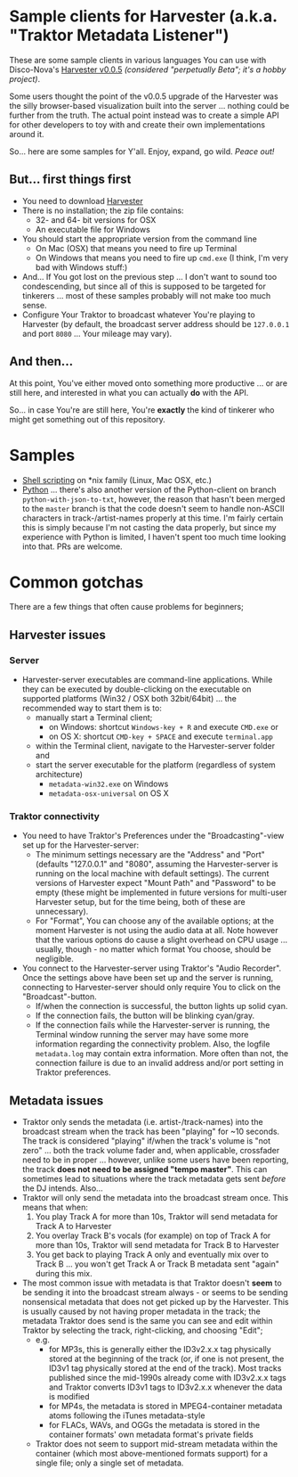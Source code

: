 # Sample clients for Harvester (a.k.a. "Traktor Metadata Listener")

These are some sample clients in various languages You can use with Disco-Nova's [Harvester v0.0.5](https://www.disconova.com/utu/traktor-metadata/5-beta.zip) *(considered "perpetually Beta"; it's a hobby project)*.

Some users thought the point of the v0.0.5 upgrade of the Harvester was the silly browser-based visualization built into the server ... nothing could be further from the truth. The actual point instead was to create a simple API for other developers to toy with and create their own implementations around it. 

So... here are some samples for Y'all. Enjoy, expand, go wild. *Peace out!*

## But... first things first

* You need to download [Harvester](https://www.disconova.com/utu/traktor-metadata/5-beta.zip)
* There is no installation; the zip file contains:
    * 32- and 64- bit versions for OSX
    * An executable file for Windows
* You should start the appropriate version from the command line
    * On Mac (OSX) that means you need to fire up Terminal
    * On Windows that means you need to fire up ````cmd.exe```` (I think, I'm very bad with Windows stuff:)
* And... If You got lost on the previous step ... I don't want to sound too condescending, but since all of this is supposed to be targeted for tinkerers ... most of these samples probably will not make too much sense.
* Configure Your Traktor to broadcast whatever You're playing to Harvester (by default, the broadcast server address should be ```127.0.0.1``` and port ```8080``` ... Your mileage may vary).

## And then...

At this point, You've either moved onto something more productive ... or are still here, and interested in what you can actually **do** with the API.

So... in case You're are still here, You're **exactly** the kind of tinkerer who might get something out of this repository.

# Samples

* [Shell scripting](shell-script/) on *nix family (Linux, Mac OSX, etc.)
* [Python](python/) ... there's also another version of the Python-client on branch ```python-with-json-to-txt```, however, the reason that hasn't been merged to the ```master``` branch is that the code doesn't seem to handle non-ASCII characters in track-/artist-names properly at this time. I'm fairly certain this is simply because I'm not casting the data properly, but since my experience with Python is limited, I haven't spent too much time looking into that. PRs are welcome.

# Common gotchas

There are a few things that often cause problems for beginners;

## Harvester issues

### Server

* Harvester-server executables are command-line applications. While they can be executed by double-clicking on the executable on supported platforms (Win32 / OSX both 32bit/64bit) ... the recommended way to start them is to:
    * manually start a Terminal client;
        * on Windows: shortcut ```Windows-key + R``` and execute ```CMD.exe``` or
        * on OS X: shortcut ```CMD-key + SPACE``` and execute ```terminal.app```
    * within the Terminal client, navigate to the Harvester-server folder and
    * start the server executable for the platform (regardless of system architecture)
        * ```metadata-win32.exe``` on Windows
        * ```metadata-osx-universal``` on OS X

### Traktor connectivity

* You need to have Traktor's Preferences under the "Broadcasting"-view set up for the Harvester-server:
    * The minimum settings necessary are the "Address" and "Port" (defaults "127.0.0.1" and "8080", assuming the Harvester-server is running on the local machine with default settings). The current versions of Harvester expect "Mount Path" and "Password" to be empty (these might be implemented in future versions for multi-user Harvester setup, but for the time being, both of these are unnecessary).
    * For "Format", You can choose any of the available options; at the moment Harvester is not using the audio data at all. Note however that the various options do cause a slight overhead on CPU usage ... usually, though - no matter which format You choose, should be negligible.
* You connect to the Harvester-server using Traktor's "Audio Recorder". Once the settings above have been set up and the server is running, connecting to Harvester-server should only require You to click on the "Broadcast"-button.
    * If/when the connection is successful, the button lights up solid cyan.
    * If the connection fails, the button will be blinking cyan/gray.
    * If the connection fails while the Harvester-server is running, the Terminal window running the server may have some more information regarding the connectivity problem. Also, the logfile ```metadata.log``` may contain extra information. More often than not, the connection failure is due to an invalid address and/or port setting in Traktor preferences.

## Metadata issues

* Traktor only sends the metadata (i.e. artist-/track-names) into the broadcast stream when the track has been "playing" for ~10 seconds. The track is considered "playing" if/when the track's volume is "not zero" ... both the track volume fader and, when applicable, crossfader need to be in proper ... however, unlike some users have been reporting, the track **does not need to be assigned "tempo master"**. This can sometimes lead to situations where the track metadata gets sent *before* the DJ intends. Also...
* Traktor will only send the metadata into the broadcast stream once. This means that when:
    1. You play Track A for more than 10s, Traktor will send metadata for Track A to Harvester
    2. You overlay Track B's vocals (for example) on top of Track A for more than 10s, Traktor will send metadata for Track B to Harvester
    3. You get back to playing Track A only and eventually mix over to Track B ... you won't get Track A or Track B metadata sent "again" during this mix.
* The most common issue with metadata is that Traktor doesn't **seem** to be sending it into the broadcast stream always - or seems to be sending nonsensical metadata that does not get picked up by the Harvester. This is usually caused by not having proper metadata in the track; the metadata Traktor does send is the same you can see and edit within Traktor by selecting the track, right-clicking, and choosing "Edit";
    * e.g.
        * for MP3s, this is generally either the ID3v2.x.x tag physically stored at the beginning of the track (or, if one is not present, the ID3v1 tag physically stored at the end of the track). Most tracks published since the mid-1990s already come with ID3v2.x.x tags and Traktor converts ID3v1 tags to ID3v2.x.x whenever the data is modified
        * for MP4s, the metadata is stored in MPEG4-container metadata atoms following the iTunes metadata-style
        * for FLACs, WAVs, and OGGs the metadata is stored in the container formats' own metadata format's private fields
    * Traktor does not seem to support mid-stream metadata within the container (which most above-mentioned formats support) for a single file; only a single set of metadata.
